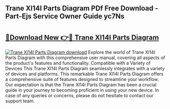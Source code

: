## Trane Xl14I Parts Diagram PDf Free Download - Part-Ejs Service Owner Guide yc7Ns

# <h2><a href="http://dfre5bu.blite.top/?on=Trane+Xl14I+Parts+Diagram">🔗Download New 👉🔴 Trane Xl14I Parts Diagram</a></h2>

[![Trane Xl14I Parts Diagram download](https://i.imgur.com/lujVjoI.png)](http://dfre5bu.blite.top/?on=Trane+Xl14I+Parts+Diagram)
Explore the world of Trane Xl14I Parts Diagram with this comprehensive user manual, covering all aspects of the product's features and functionality. Compatible with a Variety of Devices This Trane Xl14I Parts Diagram seamlessly integrates with a variety of devices and platforms. This remarkable Trane Xl14I Parts Diagram offers a comprehensive suite of features designed to streamline your workflow. Our expectation is that the Trane Xl14I Parts Diagram has been a crucial guide in your journey to becoming proficient in using your new device. In case of any queries or concerns, please do not hesitate to contact our support team.
